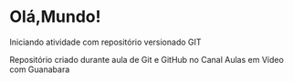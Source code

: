 # Olá,Mundo!

 Iniciando atividade com repositório versionado GIT

 Repositório criado durante aula de Git e GitHub no Canal Aulas em Vídeo com Guanabara

